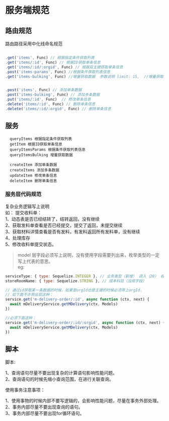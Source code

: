 # 服务端规范

## 路由规范


路由路径采用中化线命名规范

```js

.get('items', Func) // 根据指定条件获取列表
.get('items/:id', Func) // 根据ID获取单条信息
.get('items/:id/:orgid', Func) // 根据双主键获取单条信息
.post('items-params', Func) //根据条件获取列表信息 
.get('items-bulking', Func) //增量获取数据  参数说明 limit: 15,  //增量获取的条目数 缺省时默认值为200 orgId: 123, //组织机构ID  version: 123


.post('items', Func) // 添加单条数据
.post('items-bulking', Func) // 添加多条数据
.put('items/:id', Func)  // 修改单条信息
.delete('items/:id', Func) // 删除单条信息
.delete('items/:id/:orgid', Func) // 删除单条信息

```
## 服务

```
  queryItems 根据指定条件获取列表
  getItem 根据ID获取单条信息
  queryItemsParams 根据条件获取列表信息
  queryItemsBulking 增量获取数据 
  
  createItem 添加单条数据
  createItems 添加多条数据
  updateItem 修改单条信息
  deleteItem 删除单条信息

```

### 服务层代码规范

  复杂业务逻辑写上说明  
  如： 提交收料单：   
  1、动态表是否已经结转了，结转返回，没有继续   
  2、获取发料单查看是否已经提交，提交了返回，未提交继续  
  3、获取材料详情查看是否有发料，有发料返回所有发料单，没有继续  
  4、处理库存  
  5、修改收料单提交状态。  

  > model 层字段必须写上说明，没有使用字段需要列出来，枚举类型的一定写上代表的意思。  
  eg:
  ```js
  serviceType: { type: Sequelize.INTEGER }, // 业务类型（新增） 调入（20） 收料   （10） 调入退（-21） 收料退（-11）预点（30）   
  storeRoomName: { type: Sequelize.STRING }, // 成本科目（没用字段）  

  // 通过id获取某一条数据的时候，如果是orgId也是主键的时候必须带上orgId.
  // 如下面不许用出现这种： 
  service.get('m-delivery-order/:id', async function (ctx, next) {
    await mDeliveryService.getMDelivery(ctx, Models)
  })    

  //必须下面这种：  
  service.get('m-delivery-order/:id/:orgid', async function (ctx, next) {
    await mDeliveryService.getMDelivery(ctx, Models)
  })  
```
<!-- ## 实体模型


## 事务 -->


## 脚本

脚本: 

1、查询语句尽量不要出现复杂的计算语句影响性能问题。  
2、查询语句的时候先缩小查询范围，在进行关联查询。  

使用事务注意事项：
  
1、使用事物的时候内部不要写逻辑的，会影响性能问题，尽量在事务外部处理。  
2、事务内部尽量不要出现查询的语句。  
3、事务内部尽量不要出现for循环语句。  



